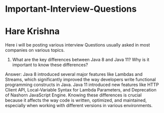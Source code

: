 # Important-Interview-Questions
# Hare Krishna 

Here i will be posting various interview Questions usually asked in most companies on various topics.

1. What are the key differences between Java 8 and Java 11? Why is it important to know these differences?

Answer: Java 8 introduced several major features like Lambdas and Streams, which significantly improved the way developers write functional programming constructs in Java. Java 11 introduced new features like HTTP Client API, Local-Variable Syntax for Lambda Parameters, and Deprecation of Nashorn JavaScript Engine. Knowing these differences is crucial because it affects the way code is written, optimized, and maintained, especially when working with different versions in various environments.